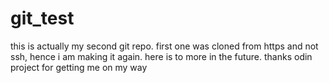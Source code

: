 # git_test
this is actually my second git repo. first one was cloned from https and not ssh, hence i am making it again. here is to more in the future.
thanks odin project for getting me on my way